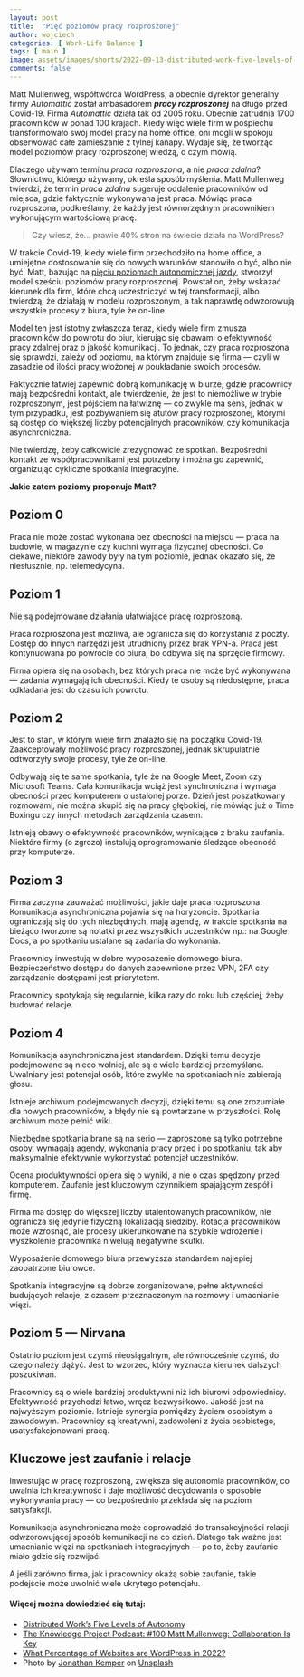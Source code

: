 ```yaml
---
layout: post
title:  "Pięć poziomów pracy rozproszonej"
author: wojciech
categories: [ Work-Life Balance ]
tags: [ main ]
image: assets/images/shorts/2022-09-13-distributed-work-five-levels-of-autonomy.jpg
comments: false
---
```


Matt Mullenweg, współtwórca WordPress, a obecnie dyrektor generalny firmy _Automattic_ został ambasadorem _**pracy
rozproszonej**_ na długo przed Covid-19. Firma _Automattic_ działa tak od 2005 roku. Obecnie
zatrudnia 1700 pracowników w ponad 100 krajach. Kiedy więc wiele firm w pośpiechu transformowało swój model pracy na
home office, oni mogli w spokoju obserwować całe zamieszanie z tylnej kanapy. Wydaje się, że tworząc model poziomów
pracy rozproszonej wiedzą, o czym mówią.

Dlaczego używam terminu _praca rozproszona_, a nie _praca zdalna_? Słownictwo, którego używamy, określa sposób myślenia.
Matt Mullenweg twierdzi, że termin _praca zdalna_ sugeruje oddalenie pracowników od miejsca, gdzie faktycznie wykonywana
jest praca. Mówiąc praca rozproszona, podkreślamy, że każdy jest równorzędnym pracownikiem wykonującym wartościową
pracę.

> Czy wiesz, że... prawie 40% stron na świecie działa na WordPress?

W trakcie Covid-19, kiedy wiele firm przechodziło na home office, a umiejętne dostosowanie się do nowych warunków
stanowiło o być, albo nie być, Matt, bazując na
[pięciu poziomach autonomicznej jazdy](https://www.truecar.com/blog/5-levels-autonomous-vehicles/), stworzył model
sześciu poziomów pracy rozproszonej. Powstał on, żeby wskazać kierunek dla firm, które chcą uczestniczyć w tej
transformacji, albo twierdzą, że działają w modelu rozproszonym, a tak naprawdę odwzorowują wszystkie procesy z biura,
tyle że on-line.

Model ten jest istotny zwłaszcza teraz, kiedy wiele firm zmusza pracowników do powrotu do biur, kierując się obawami o
efektywność pracy zdalnej oraz o jakość komunikacji. To jednak, czy praca rozproszona się sprawdzi, zależy od poziomu,
na którym znajduje się firma — czyli w zasadzie od ilości pracy włożonej w poukładanie swoich procesów.

Faktycznie łatwiej zapewnić dobrą komunikację w biurze, gdzie pracownicy mają bezpośredni kontakt, ale twierdzenie, że
jest to niemożliwe w trybie rozproszonym, jest pójściem na łatwiznę — co zwykle ma sens, jednak w tym przypadku, jest
pozbywaniem się atutów pracy rozproszonej, którymi są dostęp do większej liczby potencjalnych pracowników, czy
komunikacja asynchroniczna.

Nie twierdzę, żeby całkowicie zrezygnować ze spotkań. Bezpośredni kontakt ze współpracownikami jest potrzebny i można go
zapewnić, organizując cykliczne spotkania integracyjne.

**Jakie zatem poziomy proponuje Matt?**

## Poziom 0

Praca nie może zostać wykonana bez obecności na miejscu — praca na budowie, w magazynie czy kuchni wymaga fizycznej
obecności. Co ciekawe, niektóre zawody były na tym poziomie, jednak okazało się, że niesłusznie, np. telemedycyna.

## Poziom 1

Nie są podejmowane działania ułatwiające pracę rozproszoną.

Praca rozproszona jest możliwa, ale ogranicza się do korzystania z poczty. Dostęp do innych narzędzi jest
utrudniony przez brak VPN-a. Praca jest kontynuowana po powrocie do biura, bo odbywa się na sprzęcie firmowy.

Firma opiera się na osobach, bez których praca nie może być wykonywana — zadania wymagają ich obecności.
Kiedy te osoby są niedostępne, praca odkładana jest do czasu ich powrotu.

## Poziom 2

Jest to stan, w którym wiele firm znalazło się na początku Covid-19. Zaakceptowały możliwość pracy rozproszonej, jednak
skrupulatnie odtworzyły swoje procesy, tyle że on-line.

Odbywają się te same spotkania, tyle że na Google Meet, Zoom czy Microsoft Teams. Cała komunikacja wciąż jest
synchroniczna i wymaga obecności przed komputerem o ustalonej porze.
Dzień jest poszatkowany rozmowami, nie można skupić się na pracy głębokiej, nie mówiąc już o Time Boxingu czy innych
metodach zarządzania czasem.

Istnieją obawy o efektywność pracowników, wynikające z braku zaufania. Niektóre firmy (o zgrozo) instalują
oprogramowanie śledzące obecność przy komputerze.

## Poziom 3

Firma zaczyna zauważać możliwości, jakie daje praca rozproszona. Komunikacja asynchroniczna pojawia się na horyzoncie.
Spotkania ograniczają się do tych niezbędnych, mają agendę, w trakcie spotkania na bieżąco tworzone są notatki przez
wszystkich uczestników np.: na Google Docs, a po spotkaniu ustalane są zadania do wykonania.

Pracownicy inwestują w dobre wyposażenie domowego biura. Bezpieczeństwo dostępu do danych zapewnione przez VPN, 2FA czy
zarządzanie dostępami jest priorytetem.

Pracownicy spotykają się regularnie, kilka razy do roku lub częściej, żeby budować relacje.

## Poziom 4

Komunikacja asynchroniczna jest standardem. Dzięki temu decyzje podejmowane są nieco wolniej, ale są o
wiele bardziej przemyślane. Uwalniany jest potencjał osób, które zwykle na spotkaniach nie zabierają głosu.

Istnieje archiwum podejmowanych decyzji, dzięki temu są one zrozumiałe dla nowych pracowników, a błędy nie są
powtarzane w przyszłości. Rolę archiwum może pełnić wiki.

Niezbędne spotkania brane są na serio — zaproszone są tylko potrzebne osoby, wymagają agendy, wykonania pracy przed i po
spotkaniu, tak aby maksymalnie efektywnie wykorzystać potencjał uczestników.

Ocena produktywności opiera się o wyniki, a nie o czas spędzony przed komputerem. Zaufanie jest kluczowym
czynnikiem spajającym zespół i firmę.

Firma ma dostęp do większej liczby utalentowanych pracowników, nie ogranicza się jedynie fizyczną lokalizacją siedziby.
Rotacja pracowników może wzrosnąć, ale procesy ukierunkowane na szybkie wdrożenie i wyszkolenie pracownika
niwelują negatywne skutki.

Wyposażenie domowego biura przewyższa standardem najlepiej zaopatrzone biurowce.

Spotkania integracyjne są dobrze zorganizowane, pełne aktywności budujących relacje, z czasem przeznaczonym na rozmowy i
umacnianie więzi.

## Poziom 5 — Nirvana

Ostatnio poziom jest czymś nieosiągalnym, ale równocześnie czymś, do czego należy dążyć. Jest to wzorzec, który
wyznacza kierunek dalszych poszukiwań.

Pracownicy są o wiele bardziej produktywni niż ich biurowi odpowiednicy. Efektywność
przychodzi łatwo, wręcz bezwysiłkowo. Jakość jest na najwyższym poziomie. Istnieje synergia pomiędzy życiem osobistym a
zawodowym. Pracownicy są kreatywni, zadowoleni z życia osobistego, usatysfakcjonowani pracą.

## Kluczowe jest zaufanie i relacje

Inwestując w pracę rozproszoną, zwiększa się autonomia pracowników, co uwalnia ich kreatywność i daje możliwość
decydowania o sposobie wykonywania pracy — co bezpośrednio przekłada się na poziom satysfakcji.

Komunikacja asynchroniczna może doprowadzić do transakcyjności relacji odwzorowującej sposób komunikacji na co dzień.
Dlatego tak ważne jest umacnianie więzi na spotkaniach integracyjnych — po to, żeby zaufanie miało gdzie się rozwijać.

A jeśli zarówno firma, jak i pracownicy okażą sobie zaufanie, takie podejście może uwolnić wiele ukrytego potencjału.

#### Więcej można dowiedzieć się tutaj:

- [Distributed Work’s Five Levels of Autonomy](https://ma.tt/2020/04/five-levels-of-autonomy/)
- [The Knowledge Project Podcast: #100 Matt Mullenweg: Collaboration Is Key](https://open.spotify.com/episode/0qRrtuq9yVEZZDraEWORgm)
- [What Percentage of Websites are WordPress in 2022?](https://techjury.net/blog/percentage-of-wordpress-websites/)
- Photo by <a href="https://unsplash.com/@jupp?utm_source=unsplash&utm_medium=referral&utm_content=creditCopyText">
  Jonathan Kemper</a>
  on <a href="https://unsplash.com/s/photos/remote-work?utm_source=unsplash&utm_medium=referral&utm_content=creditCopyText">
  Unsplash</a>

